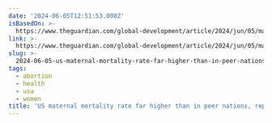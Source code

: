 ```yaml
---
date: '2024-06-05T12:51:53.000Z'
isBasedOn: >-
  https://www.theguardian.com/global-development/article/2024/jun/05/maternal-mortality-rate?CMP=Share_AndroidApp_Other
link: >-
  https://www.theguardian.com/global-development/article/2024/jun/05/maternal-mortality-rate?CMP=Share_AndroidApp_Other
slug: >-
  2024-06-05-us-maternal-mortality-rate-far-higher-than-in-peer-nations-report-finds
tags:
  - abortion
  - health
  - usa
  - women
title: 'US maternal mortality rate far higher than in peer nations, report finds'
---
```

 
